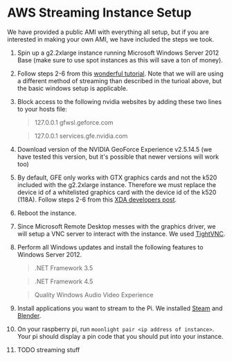 # AWS Streaming Instance Setup

We have provided a public AMI with everything all setup, but if you are interested in making your own AMI, we have included the steps we took.

1. Spin up a g2.2xlarge instance running Microsoft Windows Server 2012 Base (make sure to use spot instances as this will save a ton of money).

2. Follow steps 2-6 from this [wonderful tutorial](http://lg.io/2015/07/05/revised-and-much-faster-run-your-own-highend-cloud-gaming-service-on-ec2.html). Note that we will are using a different method of streaming than described in the turioal above, but the basic windows setup is applicable.

3. Block access to the following nvidia websites by adding these two lines to your hosts file:
    
    > 127.0.0.1 gfwsl.geforce.com
    
    > 127.0.0.1 services.gfe.nvidia.com
4. Download version of the NVIDIA GeoForce Experience v2.5.14.5 (we have tested this version, but it's possible that newer versions will work too)

5. By default, GFE only works with GTX graphics cards and not the k520 included with the g2.2xlarge instance. Therefore we must replace the device id of a whitelisted graphics card with the device id of the k520 (118A). Follow steps 2-6 from this [XDA developers post](http://forum.xda-developers.com/showpost.php?p=63335126&postcount=163).

6. Reboot the instance.

7. Since Microsoft Remote Desktop messes with the graphics driver, we will setup a VNC server to interact with the instance. We used [TightVNC](http://www.tightvnc.com/).

8. Perform all Windows updates and install the following features to Windows Server 2012.

    > .NET Framework 3.5 
    
    > .NET Framework 4.5
    
    > Quality Windows Audio Video Experience
    
9. Install applications you want to stream to the Pi. We installed [Steam](https://store.steampowered.com/) and [Blender](https://www.blender.org/).

10. On your raspberry pi, run `moonlight pair <ip address of instance>`. Your pi should display a pin code that you should put into your instance.

11. TODO streaming stuff
